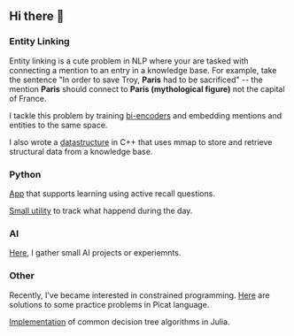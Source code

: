 ## Hi there 👋

### Entity Linking

Entity linking is a cute problem in NLP where your are tasked with connecting a mention to an entry in a knowledge base. For example, take the sentence "In order to save Troy, **Paris** had to be sacrificed" -- the mention **Paris** should connect to **Paris (mythological figure)** not the capital of France. 

I tackle this problem by training [bi-encoders](https://github.com/Yokto13/mel) and embedding mentions and entities to the same space.

I also wrote a [datastructure](https://github.com/ufal/linpipe/tree/kbelik) in C++ that uses mmap to store and retrieve structural data from a knowledge base.

### Python

[App](https://github.com/Yokto13/Sphinx) that supports learning using active recall questions.

[Small utility](https://github.com/Yokto13/daily-tracker) to track what happend during the day.

### AI

[Here](https://github.com/Yokto13/AI), I gather small AI projects or experiemnts.

### Other

Recently, I've became interested in constrained programming. [Here](https://github.com/Yokto13/picat-learning) are solutions to some practice problems in Picat language.

[Implementation](https://github.com/Yokto13/Strom.jl) of common decision tree algorithms in Julia.




<!--
**Yokto13/Yokto13** is a ✨ _special_ ✨ repository because its `README.md` (this file) appears on your GitHub profile.

Here are some ideas to get you started:

- 🔭 I’m currently working on ...
- 🌱 I’m currently learning ...
- 👯 I’m looking to collaborate on ...
- 🤔 I’m looking for help with ...
- 💬 Ask me about ...
- 📫 How to reach me: ...
- 😄 Pronouns: ...
- ⚡ Fun fact: ...
-->
